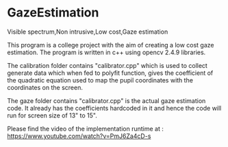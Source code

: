 # GazeEstimation
Visible spectrum,Non intrusive,Low cost,Gaze estimation

This program is a college project with the aim of creating a low cost gaze estimation.
The program is written in c++ using opencv 2.4.9 libraries.

The calibration folder contains "calibrator.cpp" which is used to collect generate data which when fed to polyfit function, 
gives the coefficient of the quadratic equation used to map the pupil coordinates with the coordinates on the screen.

The gaze folder contains "calibrator.cpp" is the actual gaze estimation code. It already has the coefficients hardcoded in it
and hence the code will run for screen size of 13" to 15".

Please find the video of the implementation runtime at :
https://www.youtube.com/watch?v=PmJ6Za4cD-s
